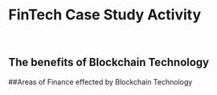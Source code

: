 # FinTech Case Study Activity
<br>

## The benefits of Blockchain Technology

##Areas of Finance effected by Blockchain Technology

